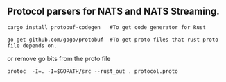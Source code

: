 ## Protocol parsers for NATS and NATS Streaming.

```
cargo install protobuf-codegen   #To get code generator for Rust
```
```
go get github.com/gogo/protobuf  #To get proto files that rust proto file depends on.
```

or remove go bits from the proto file
```
protoc  -I=. -I=$GOPATH/src --rust_out . protocol.proto
```